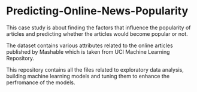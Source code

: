 # Predicting-Online-News-Popularity

This case study is about finding the factors that influence the popularity of articles and predicting whether the articles would become popular or not. 

The dataset contains various attributes related to the online articles published by Mashable which is taken from UCI Machine Learning Repository.

This repository contains all the files related to exploratory data analysis, building machine learning models and tuning them to enhance the perfromance of the models.
